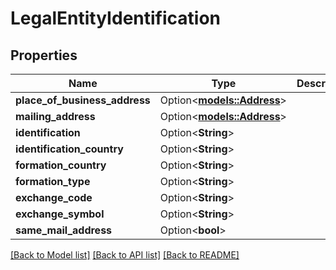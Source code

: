# LegalEntityIdentification

## Properties

Name | Type | Description | Notes
------------ | ------------- | ------------- | -------------
**place_of_business_address** | Option<[**models::Address**](Address.md)> |  | [optional]
**mailing_address** | Option<[**models::Address**](Address.md)> |  | [optional]
**identification** | Option<**String**> |  | [optional]
**identification_country** | Option<**String**> |  | [optional]
**formation_country** | Option<**String**> |  | [optional]
**formation_type** | Option<**String**> |  | [optional]
**exchange_code** | Option<**String**> |  | [optional]
**exchange_symbol** | Option<**String**> |  | [optional]
**same_mail_address** | Option<**bool**> |  | [optional]

[[Back to Model list]](../README.md#documentation-for-models) [[Back to API list]](../README.md#documentation-for-api-endpoints) [[Back to README]](../README.md)
